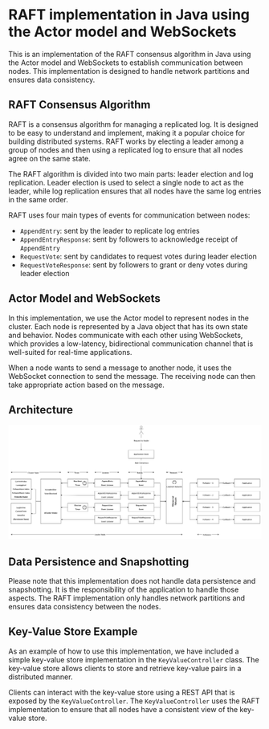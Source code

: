 # RAFT implementation in Java using the Actor model and WebSockets

This is an implementation of the RAFT consensus algorithm in Java using the Actor model and WebSockets to establish communication between nodes. This implementation is designed to handle network partitions and ensures data consistency.

## RAFT Consensus Algorithm

RAFT is a consensus algorithm for managing a replicated log. It is designed to be easy to understand and implement, making it a popular choice for building distributed systems. RAFT works by electing a leader among a group of nodes and then using a replicated log to ensure that all nodes agree on the same state.

The RAFT algorithm is divided into two main parts: leader election and log replication. Leader election is used to select a single node to act as the leader, while log replication ensures that all nodes have the same log entries in the same order.

RAFT uses four main types of events for communication between nodes:

- `AppendEntry`: sent by the leader to replicate log entries
- `AppendEntryResponse`: sent by followers to acknowledge receipt of `AppendEntry`
- `RequestVote`: sent by candidates to request votes during leader election
- `RequestVoteResponse`: sent by followers to grant or deny votes during leader election

## Actor Model and WebSockets

In this implementation, we use the Actor model to represent nodes in the cluster. Each node is represented by a Java object that has its own state and behavior. Nodes communicate with each other using WebSockets, which provides a low-latency, bidirectional communication channel that is well-suited for real-time applications.

When a node wants to send a message to another node, it uses the WebSocket connection to send the message. The receiving node can then take appropriate action based on the message.

## Architecture

![architecture.png](architecture.png)

## Data Persistence and Snapshotting

Please note that this implementation does not handle data persistence and snapshotting. It is the responsibility of the application to handle those aspects. The RAFT implementation only handles network partitions and ensures data consistency between the nodes.

## Key-Value Store Example

As an example of how to use this implementation, we have included a simple key-value store implementation in the `KeyValueController` class. The key-value store allows clients to store and retrieve key-value pairs in a distributed manner.

Clients can interact with the key-value store using a REST API that is exposed by the `KeyValueController`. The `KeyValueController` uses the RAFT implementation to ensure that all nodes have a consistent view of the key-value store.
